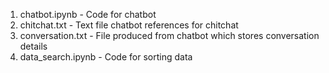 1.  chatbot.ipynb - Code for chatbot
2.  chitchat.txt - Text file chatbot references for chitchat
3.  conversation.txt - File produced from chatbot which stores conversation details
4.  data_search.ipynb - Code for sorting data